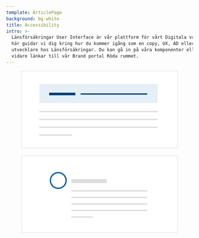 ```yaml
---
template: ArticlePage
background: bg-white
title: Accessibility
intro: >-
  Länsförsäkringar User Interface är vår plattform för vårt Digitala varumärke.
  här guidar vi dig kring hur du kommer igång som en copy, UX, AD eller frontend
  utvecklare hos Länsförsäkringar. Du kan gå in på våra komponenter eller hittar
  vidare länkar till vår Brand portal Röda rummet.
---
```

<figure class="Image Image--background"><img src="/img/alert.svg" alt=""><figcaption><div class="Image__caption"></div></figcaption></figure>

<figure class="Image Image--border"><img src="/img/avatar.svg" alt=""><figcaption><div class="Image__caption"></div></figcaption></figure>
